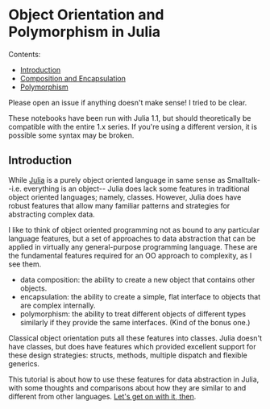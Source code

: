 # Object Orientation and Polymorphism in Julia

Contents:

- [Introduction](README.md)
- [Composition and Encapsulation](./comp-and-encap.ipynb)
- [Polymorphism](./polymorphism.ipynb)

Please open an issue if anything doesn't make sense! I tried to be clear.

These notebooks have been run with Julia 1.1, but should theoretically be
compatible with the entire 1.x series. If you're using a different
version, it is possible some syntax may be broken.

## Introduction

While [Julia](https://julialang.org/) is a purely object oriented
language in same sense as Smalltalk--i.e. everything is an object--
Julia does lack some features in traditional object oriented languages;
namely, classes. However, Julia does have robust features that allow
many familiar patterns and strategies for abstracting complex data.

I like to think of object oriented programming not as bound to any
particular language features, but a set of approaches to data
abstraction that can be applied in virtually any general-purpose
programming language. These are the fundamental features required for an
OO approach to complexity, as I see them.

- data composition: the ability to create a new object that contains
  other objects.
- encapsulation: the ability to create a simple, flat interface to
  objects that are complex internally.
- polymorphism: the ability to treat different objects of different
  types similarly if they provide the same interfaces. (Kind of the
  bonus one.)

Classical object orientation puts all these features into classes.
Julia doesn't have classes, but does have features which provided
excellent support for these design strategies: structs, methods,
multiple dispatch and flexible generics.

This tutorial is about how to use these features for data abstraction in
Julia, with some thoughts and comparisons about how they are similar to
and different from other languages. [Let's get on with it,
then](./comp-and-encap.ipynb).
